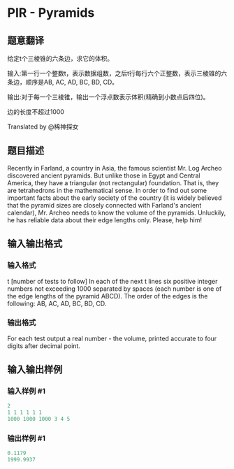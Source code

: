# PIR - Pyramids

## 题意翻译

给定t个三棱锥的六条边，求它的体积。

输入:第一行一个整数t，表示数据组数，之后t行每行六个正整数，表示三棱锥的六条边，顺序是AB, AC, AD, BC, BD, CD。

输出:对于每一个三棱锥，输出一个浮点数表示体积(精确到小数点后四位)。

边的长度不超过1000

Translated by @稀神探女

## 题目描述

 Recently in Farland, a country in Asia, the famous scientist Mr. Log Archeo discovered ancient pyramids. But unlike those in Egypt and Central America, they have a triangular (not rectangular) foundation. That is, they are tetrahedrons in the mathematical sense. In order to find out some important facts about the early society of the country (it is widely believed that the pyramid sizes are closely connected with Farland's ancient calendar), Mr. Archeo needs to know the volume of the pyramids. Unluckily, he has reliable data about their edge lengths only. Please, help him!

## 输入输出格式

### 输入格式

 t \[number of tests to follow\] In each of the next t lines six positive integer numbers not exceeding 1000 separated by spaces (each number is one of the edge lengths of the pyramid ABCD). The order of the edges is the following: AB, AC, AD, BC, BD, CD.

### 输出格式

 For each test output a real number - the volume, printed accurate to four digits after decimal point.

## 输入输出样例

### 输入样例 #1

```cpp
2
1 1 1 1 1 1
1000 1000 1000 3 4 5
```


### 输出样例 #1

```cpp
0.1179
1999.9937
```


